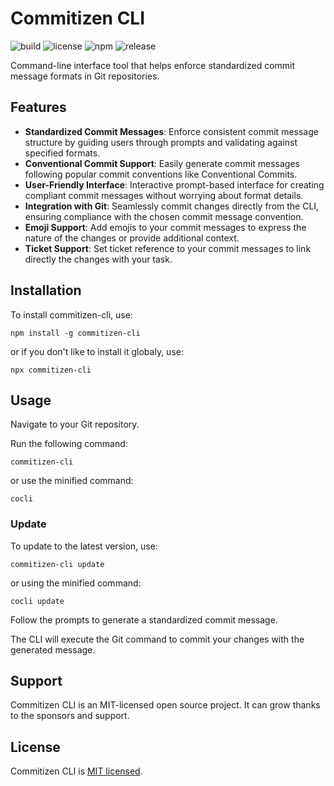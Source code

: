 # Commitizen CLI

![build](https://github.com/iamando/commitizen-cli/workflows/build/badge.svg)
![license](https://img.shields.io/github/license/iamando/commitizen-cli?color=success)
![npm](https://img.shields.io/npm/v/commitizen-cli)
![release](https://img.shields.io/github/release-date/iamando/commitizen-cli)

Command-line interface tool that helps enforce standardized commit message formats in Git repositories.

## Features

- **Standardized Commit Messages**: Enforce consistent commit message structure by guiding users through prompts and validating against specified formats.
- **Conventional Commit Support**: Easily generate commit messages following popular commit conventions like Conventional Commits.
- **User-Friendly Interface**: Interactive prompt-based interface for creating compliant commit messages without worrying about format details.
- **Integration with Git**: Seamlessly commit changes directly from the CLI, ensuring compliance with the chosen commit message convention.
- **Emoji Support**: Add emojis to your commit messages to express the nature of the changes or provide additional context.
- **Ticket Support**: Set ticket reference to your commit messages to link directly the changes with your task.

## Installation

To install commitizen-cli, use:

```shell
npm install -g commitizen-cli
```

or if you don't like to install it globaly, use:

```shell
npx commitizen-cli
```

## Usage

Navigate to your Git repository.

Run the following command:

```shell
commitizen-cli
```

or use the minified command:

```shell
cocli
```

### Update

To update to the latest version, use:

```shell
commitizen-cli update
```

or using the minified command:

```shell
cocli update
```

Follow the prompts to generate a standardized commit message.

The CLI will execute the Git command to commit your changes with the generated message.

## Support

Commitizen CLI is an MIT-licensed open source project. It can grow thanks to the sponsors and support.

## License

Commitizen CLI is [MIT licensed](LICENSE).

